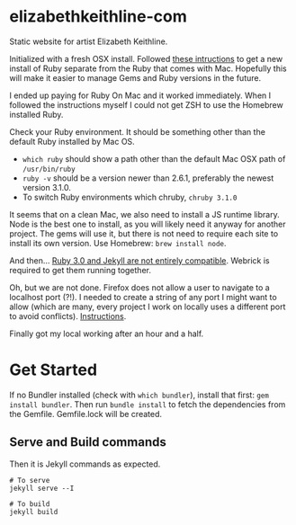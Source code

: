 elizabethkeithline-com
======================

Static website for artist Elizabeth Keithline. 

Initialized with a fresh OSX install. Followed [these intructions](https://stackoverflow.com/questions/51126403/you-dont-have-write-permissions-for-the-library-ruby-gems-2-3-0-directory-ma) to get a new install of Ruby separate from the Ruby that comes with Mac. Hopefully this will make it easier to manage Gems and Ruby versions in the future. 

I ended up paying for Ruby On Mac and it worked immediately. When I followed the instructions myself I could not get ZSH to use the Homebrew installed Ruby. 

Check your Ruby environment. It should be something other than the default Ruby installed by Mac OS. 

+ `which ruby` should show a path other than the default Mac OSX path of `/usr/bin/ruby`
+ `ruby -v` should be a version newer than 2.6.1, preferably the newest version 3.1.0. 
+ To switch Ruby environments which chruby, `chruby 3.1.0`

It seems that on a clean Mac, we also need to install a JS runtime library. Node is the best one to install, as you will likely need it anyway for another project. The gems will use it, but there is not need to require each site to install its own version. Use Homebrew: `brew install node`.

And then… [Ruby 3.0 and Jekyll are not entirely compatible](https://github.com/jekyll/jekyll/issues/8523). Webrick is required to get them running together. 

Oh, but we are not done. Firefox does not allow a user to navigate to a localhost port (?!). I needed to create a string of any port I might want to allow (which are many, every project I work on locally uses a different port to avoid conflicts). [Instructions](https://www.ryadel.com/en/firefox-this-address-is-restricted-override-fix-port/).

Finally got my local working after an hour and a half. 


# Get Started

If no Bundler installed (check with `which bundler`), install that first: `gem install bundler`.
Then run `bundle install` to fetch the dependencies from the Gemfile. Gemfile.lock will be created. 

## Serve and Build commands

Then it is Jekyll commands as expected. 

```
# To serve
jekyll serve --I

# To build
jekyll build
```
